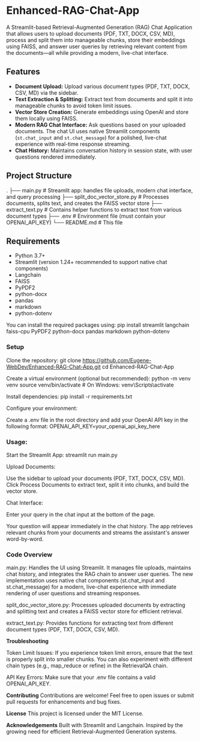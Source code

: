 # Enhanced-RAG-Chat-App

A Streamlit-based Retrieval-Augmented Generation (RAG) Chat Application that allows users to upload documents (PDF, TXT, DOCX, CSV, MD), process and split them into manageable chunks, store their embeddings using FAISS, and answer user queries by retrieving relevant content from the documents—all while providing a modern, live-chat interface.

## Features

- **Document Upload:** Upload various document types (PDF, TXT, DOCX, CSV, MD) via the sidebar.
- **Text Extraction & Splitting:** Extract text from documents and split it into manageable chunks to avoid token limit issues.
- **Vector Store Creation:** Generate embeddings using OpenAI and store them locally using FAISS.
- **Modern RAG Chat Interface:** Ask questions based on your uploaded documents. The chat UI uses native Streamlit components (`st.chat_input` and `st.chat_message`) for a polished, live-chat experience with real-time response streaming.
- **Chat History:** Maintains conversation history in session state, with user questions rendered immediately.

## Project Structure

. ├── main.py # Streamlit app: handles file uploads, modern chat interface, and query processing ├── split_doc_vector_store.py # Processes documents, splits text, and creates the FAISS vector store ├── extract_text.py # Contains helper functions to extract text from various document types ├── .env # Environment file (must contain your OPENAI_API_KEY) └── README.md # This file


## Requirements

- Python 3.7+
- Streamlit (version 1.24+ recommended to support native chat components)
- Langchain
- FAISS
- PyPDF2
- python-docx
- pandas
- markdown
- python-dotenv

You can install the required packages using:
pip install streamlit langchain faiss-cpu PyPDF2 python-docx pandas markdown python-dotenv

### Setup

Clone the repository:
git clone https://github.com/Eugene-WebDev/Enhanced-RAG-Chat-App.git
cd Enhanced-RAG-Chat-App

Create a virtual environment (optional but recommended):
python -m venv venv
source venv/bin/activate  # On Windows: venv\Scripts\activate

Install dependencies:
pip install -r requirements.txt

Configure your environment:

Create a .env file in the root directory and add your OpenAI API key in the following format:
OPENAI_API_KEY=your_openai_api_key_here

### Usage:

Start the Streamlit App:
streamlit run main.py

Upload Documents:

Use the sidebar to upload your documents (PDF, TXT, DOCX, CSV, MD).
Click Process Documents to extract text, split it into chunks, and build the vector store.

Chat Interface:

Enter your query in the chat input at the bottom of the page.

Your question will appear immediately in the chat history.
The app retrieves relevant chunks from your documents and streams the assistant's answer word-by-word.

### Code Overview

main.py:
Handles the UI using Streamlit. It manages file uploads, maintains chat history, and integrates the RAG chain to answer user queries. The new implementation uses native chat components (st.chat_input and st.chat_message) for a modern, live-chat experience with immediate rendering of user questions and streaming responses.

split_doc_vector_store.py:
Processes uploaded documents by extracting and splitting text and creates a FAISS vector store for efficient retrieval.

extract_text.py:
Provides functions for extracting text from different document types (PDF, TXT, DOCX, CSV, MD).


**Troubleshooting** 

Token Limit Issues:
If you experience token limit errors, ensure that the text is properly split into smaller chunks. You can also experiment with different chain types (e.g., map_reduce or refine) in the RetrievalQA chain.

API Key Errors:
Make sure that your .env file contains a valid OPENAI_API_KEY.

**Contributing**
Contributions are welcome! Feel free to open issues or submit pull requests for enhancements and bug fixes.

**License**
This project is licensed under the MIT License.

**Acknowledgements**
Built with Streamlit and Langchain.
Inspired by the growing need for efficient Retrieval-Augmented Generation systems.

